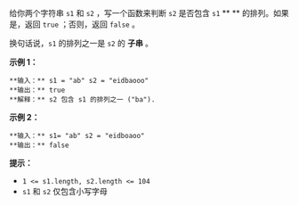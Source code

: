 给你两个字符串 `s1` 和 `s2` ，写一个函数来判断 `s2` 是否包含 `s1` ** ** 的排列。如果是，返回 `true` ；否则，返回
`false` 。

换句话说，`s1` 的排列之一是 `s2` 的 **子串** 。



**示例 1：**

    
    
    **输入：** s1 = "ab" s2 = "eidbaooo"
    **输出：** true
    **解释：** s2 包含 s1 的排列之一 ("ba").
    

**示例 2：**

    
    
    **输入：** s1= "ab" s2 = "eidboaoo"
    **输出：** false
    



**提示：**

  * `1 <= s1.length, s2.length <= 104`
  * `s1` 和 `s2` 仅包含小写字母

